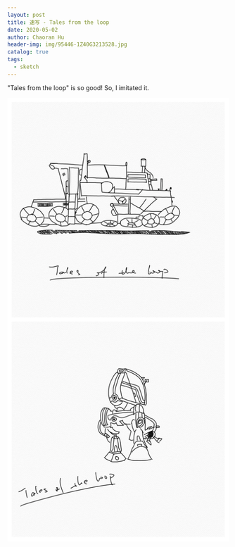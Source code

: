 ```yaml
---
layout: post
title: 速写 - Tales from the loop
date: 2020-05-02
author: Chaoran Hu
header-img: img/95446-1Z40G3213528.jpg
catalog: true
tags:
  - sketch
---
```


"Tales from the loop" is so good! So, I imitated it.

![](/photo/TOTL.jpg)
